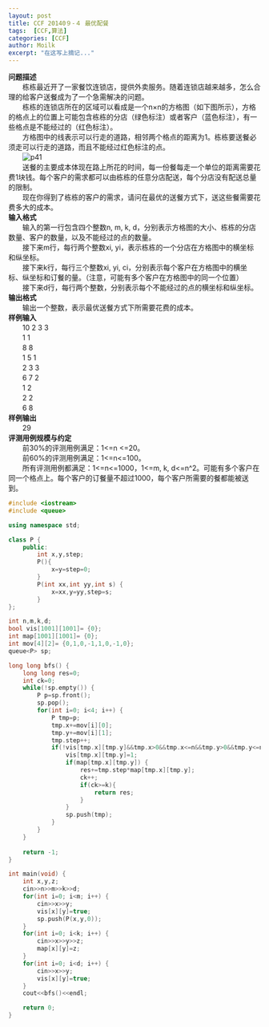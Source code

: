 ```yaml
---
layout: post
title: CCF 20140９-４ 最优配餐
tags:  [CCF,算法]
categories: [CCF]
author: Moilk
excerpt: "在这写上摘记..."
---
```


**问题描述**  
　　栋栋最近开了一家餐饮连锁店，提供外卖服务。随着连锁店越来越多，怎么合理的给客户送餐成为了一个急需解决的问题。  
　　栋栋的连锁店所在的区域可以看成是一个n×n的方格图（如下图所示），方格的格点上的位置上可能包含栋栋的分店（绿色标注）或者客户（蓝色标注），有一些格点是不能经过的（红色标注）。  
　　方格图中的线表示可以行走的道路，相邻两个格点的距离为1。栋栋要送餐必须走可以行走的道路，而且不能经过红色标注的点。  
　　![p41]({{site.baseurl}}/assets/images/ccf/p41.png)  
　　送餐的主要成本体现在路上所花的时间，每一份餐每走一个单位的距离需要花费1块钱。每个客户的需求都可以由栋栋的任意分店配送，每个分店没有配送总量的限制。  
　　现在你得到了栋栋的客户的需求，请问在最优的送餐方式下，送这些餐需要花费多大的成本。  
**输入格式**  
　　输入的第一行包含四个整数n, m, k, d，分别表示方格图的大小、栋栋的分店数量、客户的数量，以及不能经过的点的数量。  
　　接下来m行，每行两个整数xi, yi，表示栋栋的一个分店在方格图中的横坐标和纵坐标。  
　　接下来k行，每行三个整数xi, yi, ci，分别表示每个客户在方格图中的横坐标、纵坐标和订餐的量。（注意，可能有多个客户在方格图中的同一个位置）  
　　接下来d行，每行两个整数，分别表示每个不能经过的点的横坐标和纵坐标。  
**输出格式**  
　　输出一个整数，表示最优送餐方式下所需要花费的成本。  
**样例输入**  
　　10 2 3 3  
　　1 1  
　　8 8  
　　1 5 1  
　　2 3 3  
　　6 7 2  
　　1 2  
　　2 2  
　　6 8  
**样例输出**  
　　29  
**评测用例规模与约定**  
　　前30%的评测用例满足：1<=n <=20。  
　　前60%的评测用例满足：1<=n<=100。  
　　所有评测用例都满足：1<=n<=1000，1<=m, k, d<=n^2。可能有多个客户在同一个格点上。每个客户的订餐量不超过1000，每个客户所需要的餐都能被送到。  

```cpp
#include <iostream>
#include <queue>

using namespace std;

class P {
	public:
		int x,y,step;
		P(){
			x=y=step=0;
		}
		P(int xx,int yy,int s) {
			x=xx,y=yy,step=s;
		}
};

int n,m,k,d;
bool vis[1001][1001]= {0};
int map[1001][1001]= {0};
int mov[4][2]= {0,1,0,-1,1,0,-1,0};
queue<P> sp;

long long bfs() {
	long long res=0;
	int ck=0;
	while(!sp.empty()) {
		P p=sp.front();
		sp.pop();
		for(int i=0; i<4; i++) {
			P tmp=p;
			tmp.x+=mov[i][0];
			tmp.y+=mov[i][1];
			tmp.step++;
			if(!vis[tmp.x][tmp.y]&&tmp.x>0&&tmp.x<=n&&tmp.y>0&&tmp.y<=n) {
				vis[tmp.x][tmp.y]=1;
				if(map[tmp.x][tmp.y]) {
					res+=tmp.step*map[tmp.x][tmp.y];
					ck++;
					if(ck>=k){
						return res;
					}
				}
				sp.push(tmp);
			}
		}
	}
	
	return -1;
}

int main(void) {
	int x,y,z;
	cin>>n>>m>>k>>d;
	for(int i=0; i<m; i++) {
		cin>>x>>y;
		vis[x][y]=true;
		sp.push(P(x,y,0));
	}
	for(int i=0; i<k; i++) {
		cin>>x>>y>>z;
		map[x][y]=z;
	}
	for(int i=0; i<d; i++) {
		cin>>x>>y;
		vis[x][y]=true;
	}
	cout<<bfs()<<endl;

	return 0;
}
```